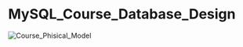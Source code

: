 # MySQL_Course_Database_Design

![Course_Phisical_Model ](https://github.com/JohnnyLouisTech/MySQL_Course_Database_Design/assets/29494723/077a6c99-8492-4cda-9202-4162bdeef027)

